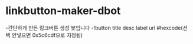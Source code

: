 # linkbutton-maker-dbot

-간단하게 만든 링크버튼 생성 봇입니다
-!button title desc label url #hexcode(선택 안넣으면 0x5c6cdf으로 지정됨)

